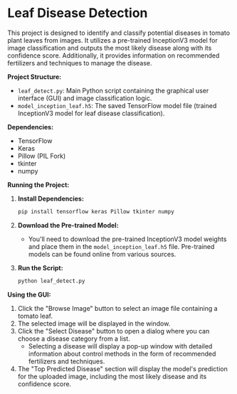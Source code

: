 # **Leaf Disease Detection**

This project is designed to identify and classify potential diseases in tomato plant leaves from images. It utilizes a pre-trained InceptionV3 model for image classification and outputs the most likely disease along with its confidence score. Additionally, it provides information on recommended fertilizers and techniques to manage the disease.

**Project Structure:**

* `leaf_detect.py`: Main Python script containing the graphical user interface (GUI) and image classification logic.
* `model_inception_leaf.h5`: The saved TensorFlow model file (trained InceptionV3 model for leaf disease classification).

**Dependencies:**

* TensorFlow
* Keras
* Pillow (PIL Fork)
* tkinter
* numpy

**Running the Project:**

1. **Install Dependencies:**
   ```bash
   pip install tensorflow keras Pillow tkinter numpy
   ```

2. **Download the Pre-trained Model:**
   * You'll need to download the pre-trained InceptionV3 model weights and place them in the `model_inception_leaf.h5` file. Pre-trained models can be found online from various sources.

3. **Run the Script:**
   ```bash
   python leaf_detect.py
   ```

**Using the GUI:**

1. Click the "Browse Image" button to select an image file containing a tomato leaf.
2. The selected image will be displayed in the window.
3. Click the "Select Disease" button to open a dialog where you can choose a disease category from a list.
   * Selecting a disease will display a pop-up window with detailed information about control methods in the form of recommended fertilizers and techniques.
4. The "Top Predicted Disease" section will display the model's prediction for the uploaded image, including the most likely disease and its confidence score.

